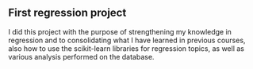 ## First regression project

I did this project with the purpose of strengthening my knowledge in regression and to consolidating what I have learned
in previous courses, also how to use the scikit-learn libraries for regression topics, as well as various
analysis performed on the database.
